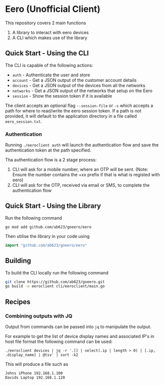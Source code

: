 # Eero (Unofficial Client)

This repository covers 2 main functions
1. A library to interact with eero devices
2. A CLI which makes use of the library


## Quick Start - Using the CLI

The CLI is capable of the following actions:

* `auth` - Authenticate the user and store
* `account` - Get a JSON output of the customer account details
* `devices` - Get a JSON output of the devices from all the networks
* `networks` - Get a JSON output of the networks that setup on the Eero
* `session` - Show the session token if it is available

The client accepts an optional flag `--session-file` or `-s` which accepts a path for where to read/write the eero session token. If a path is not provided, it will default to the application directory in a file called `eero_session.txt`.

### Authentication

Running `./eeroclient auth` will launch the authentication flow and save the authentication token at the path specified. 

Tha authentication flow is a 2 stage process:
1. CLI will ask for a mobile number, where an OTP will be sent. (Note: Ensure the number contains the +xx prefix if that is what is registed with eero)
2. CLI will ask for the OTP, received via email or SMS, to complete the authentication flow


## Quick Start - Using the Library

Run the following command

```
go mod add github.com/ab623/goeero/eero
```
Then utilise the library in your code using

```go
import "github.com/ab623/goeero/eero"
```

## Building

To build the CLI locally run the following command

```bash
git clone https://github.com/ab623/goeero.git
go build -o eeroclient cli/eeroclient/main.go
```


## Recipes

### Combining outputs with JQ

Output from commands can be passed into `jq` to manipulate the output. 

For example to get the list of device display names and associated IP's in host file format the following command can be used:

`./eeroclient devices | jq -r '.[] | select(.ip | length > 0) | [.ip, .display_name] | @tsv' | sort -k2`

This will produce a file such as 

```
Johns iPhone 192.168.1.100
Davids Laptop 192.168.1.120
```